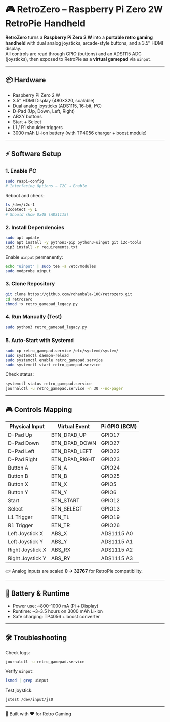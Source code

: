 
# 🎮 RetroZero – Raspberry Pi Zero 2W RetroPie Handheld

**RetroZero** turns a **Raspberry Pi Zero 2 W** into a **portable retro gaming handheld** with dual analog joysticks, arcade-style buttons, and a 3.5″ HDMI display.  
All controls are read through GPIO (buttons) and an ADS1115 ADC (joysticks), then exposed to RetroPie as a **virtual gamepad** via `uinput`.

---

## 📦 Hardware

- Raspberry Pi Zero 2 W  
- 3.5″ HDMI Display (480×320, scalable)  
- Dual analog joysticks (ADS1115, 16-bit, I²C)  
- D-Pad (Up, Down, Left, Right)  
- ABXY buttons  
- Start + Select  
- L1 / R1 shoulder triggers  
- 3000 mAh Li-ion battery (with TP4056 charger + boost module)  

---

## ⚡ Software Setup

### 1. Enable I²C
```bash
sudo raspi-config
# Interfacing Options → I2C → Enable
````

Reboot and check:

```bash
ls /dev/i2c-1
i2cdetect -y 1
# Should show 0x48 (ADS1115)
```

### 2. Install Dependencies

```bash
sudo apt update
sudo apt install -y python3-pip python3-uinput git i2c-tools
pip3 install -r requirements.txt
```

Enable `uinput` permanently:

```bash
echo "uinput" | sudo tee -a /etc/modules
sudo modprobe uinput
```

### 3. Clone Repository

```bash
git clone https://github.com/rohanbala-100/retrozero.git
cd retrozero
chmod +x retro_gamepad_legacy.py
```

### 4. Run Manually (Test)

```bash
sudo python3 retro_gamepad_legacy.py
```

### 5. Auto-Start with Systemd

```bash
sudo cp retro_gamepad.service /etc/systemd/system/
sudo systemctl daemon-reload
sudo systemctl enable retro_gamepad.service
sudo systemctl start retro_gamepad.service
```

Check status:

```bash
systemctl status retro_gamepad.service
journalctl -u retro_gamepad.service -n 30 --no-pager
```

---

## 🎮 Controls Mapping

| Physical Input   | Virtual Event    | Pi GPIO (BCM) |
| ---------------- | ---------------- | ------------- |
| D-Pad Up         | BTN\_DPAD\_UP    | GPIO17        |
| D-Pad Down       | BTN\_DPAD\_DOWN  | GPIO27        |
| D-Pad Left       | BTN\_DPAD\_LEFT  | GPIO22        |
| D-Pad Right      | BTN\_DPAD\_RIGHT | GPIO23        |
| Button A         | BTN\_A           | GPIO24        |
| Button B         | BTN\_B           | GPIO25        |
| Button X         | BTN\_X           | GPIO5         |
| Button Y         | BTN\_Y           | GPIO6         |
| Start            | BTN\_START       | GPIO12        |
| Select           | BTN\_SELECT      | GPIO13        |
| L1 Trigger       | BTN\_TL          | GPIO19        |
| R1 Trigger       | BTN\_TR          | GPIO26        |
| Left Joystick X  | ABS\_X           | ADS1115 A0    |
| Left Joystick Y  | ABS\_Y           | ADS1115 A1    |
| Right Joystick X | ABS\_RX          | ADS1115 A2    |
| Right Joystick Y | ABS\_RY          | ADS1115 A3    |

👉 Analog inputs are scaled **0 → 32767** for RetroPie compatibility.

---

## 🔋 Battery & Runtime

* Power use: \~800–1000 mA (Pi + Display)
* Runtime: \~3–3.5 hours on 3000 mAh Li-ion
* Safe charging: TP4056 + boost converter

---

## 🛠 Troubleshooting

Check logs:

```bash
journalctl -u retro_gamepad.service
```

Verify `uinput`:

```bash
lsmod | grep uinput
```

Test joystick:

```bash
jstest /dev/input/js0
```

---

🚀 Built with ❤️ for Retro Gaming

